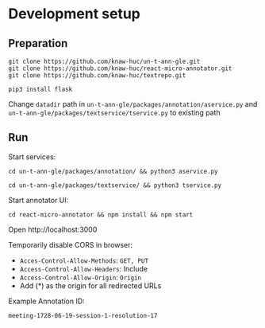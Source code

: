 # Development setup

## Preparation

```shell
git clone https://github.com/knaw-huc/un-t-ann-gle.git
git clone https://github.com/knaw-huc/react-micro-annotator.git
git clone https://github.com/knaw-huc/textrepo.git

pip3 install flask 
````

Change `datadir` path in `un-t-ann-gle/packages/annotation/aservice.py` and `un-t-ann-gle/packages/textservice/tservice.py` to existing path

## Run

Start services:
```shell
cd un-t-ann-gle/packages/annotation/ && python3 aservice.py
```

```shell
cd un-t-ann-gle/packages/textservice/ && python3 tservice.py
```

Start annotator UI: 
```shell
cd react-micro-annotator && npm install && npm start
```

Open http://localhost:3000

Temporarily disable CORS in browser: 
- `Acces-Control-Allow-Methods`: `GET, PUT`
- `Access-Control-Allow-Headers`: Include
- `Access-Control-Allow-Origin`: `Origin`
- Add (*) as the origin for all redirected URLs

Example Annotation ID: 
```
meeting-1728-06-19-session-1-resolution-17
```

